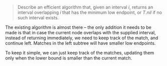 > Describe an efficient algorithm that, given an interval $i$, returns an
> interval overlapping $i$ that has the minimum low endpoint, or $T.nil$ if no
> such interval exists.

The existing algorithm is almost there – the only addition it needs to be made
is that in case the current node overlaps with the supplied interval, instead of
returning immediately, we need to keep track of the match, and continue left.
Matches in the left subtree will have smaller low endpoints.

To keep it simple, we can just keep track of the matches, updating them only
when the lower bound is smaller than the current match.
